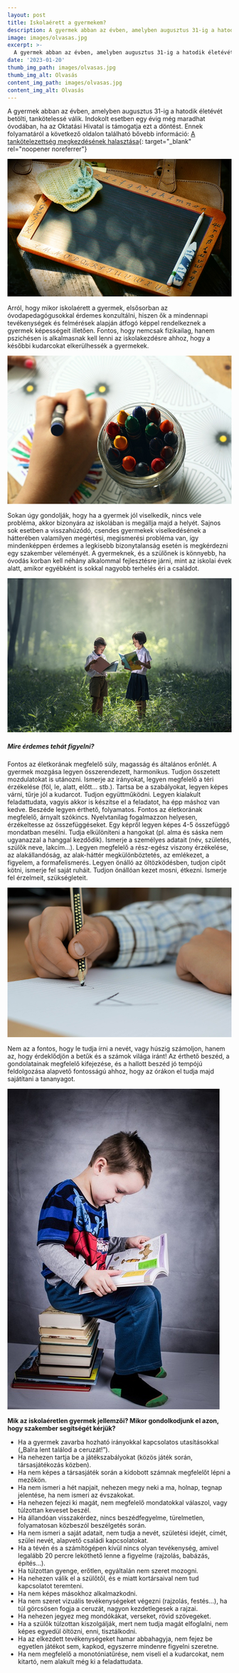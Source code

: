 ```yaml
---
layout: post
title: Iskolaérett a gyermekem?
description: A gyermek abban az évben, amelyben augusztus 31-ig a hatodik életévét betölti, tankötelessé válik. Indokolt esetben egy évig még maradhat óvodában, ha az Oktatási Hivatal is támogatja ezt a döntéstA gyermek abban az évben, amelyben augusztus 31-ig a hatodik életévét betölti, tankötelessé válik. Indokolt esetben egy évig még maradhat óvodában, ha az Oktatási Hivatal is támogatja ezt a döntést 
image: images/olvasas.jpg
excerpt: >-
  A gyermek abban az évben, amelyben augusztus 31-ig a hatodik életévét betölti, tankötelessé válik. Indokolt esetben egy évig még maradhat óvodában, ha az Oktatási Hivatal is támogatja ezt a döntést
date: '2023-01-20'
thumb_img_path: images/olvasas.jpg
thumb_img_alt: Olvasás
content_img_path: images/olvasas.jpg
content_img_alt: Olvasás
---
```

A gyermek abban az évben, amelyben augusztus 31-ig a hatodik életévét betölti, tankötelessé válik. Indokolt esetben egy évig még maradhat óvodában, ha az Oktatási Hivatal is támogatja ezt a döntést. Ennek folyamatáról a következő oldalon található bővebb információ: [A tankötelezettség megkezdésének halasztása](https://www.oktatas.hu/kozneveles/tankotelezettseg/tankotelezettseg_halasztasa){: target="_blank" rel="noopener noreferrer"}  

![Tábla](/images/tabla.jpg)

Arról, hogy mikor iskolaérett a gyermek, elsősorban az óvodapedagógusokkal érdemes konzultálni, hiszen ők a mindennapi tevékenységek és felmérések alapján átfogó képpel rendelkeznek a gyermek képességeit illetően. Fontos, hogy nemcsak fizikailag, hanem pszichésen is alkalmasnak kell lenni az iskolakezdésre ahhoz, hogy a későbbi kudarcokat elkerülhessék a gyermekek.

![Tábla](/images/rajz.jpg)

Sokan úgy gondolják, hogy ha a gyermek jól viselkedik, nincs vele probléma, akkor bizonyára az iskolában is megállja majd a helyét. Sajnos sok esetben a visszahúzódó, csendes gyermekek viselkedésének a hátterében valamilyen megértési, megismerési probléma van, így mindenképpen érdemes a legkisebb bizonytalanság esetén is megkérdezni egy szakember véleményét. A gyermeknek, és a szülőnek is könnyebb, ha óvodás korban kell néhány alkalommal fejlesztésre járni, mint az iskolai évek alatt, amikor egyébként is sokkal nagyobb terhelés éri a családot.

![Tábla](/images/iskolas.jpg)

##### Mire érdemes tehát figyelni?
Fontos az életkorának megfelelő súly, magasság és általános erőnlét. A gyermek mozgása legyen összerendezett, harmonikus. Tudjon összetett mozdulatokat is utánozni. Ismerje az irányokat, legyen megfelelő a téri érzékelése (föl, le, alatt, előtt… stb.). Tartsa be a szabályokat, legyen képes várni, tűrje jól a kudarcot. Tudjon együttműködni. Legyen kialakult feladattudata, vagyis akkor is készítse el a feladatot, ha épp máshoz van kedve. Beszéde legyen érthető, folyamatos. Fontos az életkorának megfelelő, árnyalt szókincs. Nyelvtanilag fogalmazzon helyesen, érzékeltesse az összefüggéseket. Egy képről legyen képes 4-5 összefüggő mondatban mesélni. Tudja elkülöníteni a hangokat (pl. alma és sáska nem ugyanazzal a hanggal kezdődik). Ismerje a személyes adatait (név, születés, szülők neve, lakcím…). Legyen megfelelő a rész-egész viszony érzékelése, az alakállandóság, az alak-háttér megkülönböztetés, az emlékezet, a figyelem, a formafelismerés. Legyen önálló az öltözködésben, tudjon cipőt kötni, ismerje fel saját ruháit. Tudjon önállóan kezet mosni, étkezni. Ismerje fel érzelmeit, szükségleteit.

![Tábla](/images/iras.jpg)

Nem az a fontos, hogy le tudja írni a nevét, vagy húszig számoljon, hanem az, hogy érdeklődjön a betűk és a számok világa iránt! Az érthető beszéd, a gondolatainak megfelelő kifejezése, és a hallott beszéd jó tempójú feldolgozása alapvető fontosságú ahhoz, hogy az órákon el tudja majd sajátítani a tananyagot.

![Tábla](/images/erdeklodes.jpg)

**Mik az iskolaéretlen gyermek jellemzői? Mikor gondolkodjunk el azon, hogy szakember segítségét kérjük?**  
- Ha a gyermek zavarba hozható irányokkal kapcsolatos utasításokkal („Balra lent találod a ceruzát!”).
- Ha nehezen tartja be a játékszabályokat (közös játék során, társasjátékozás közben).
- Ha nem képes a társasjáték során a kidobott számnak megfelelőt lépni a mezőkön.
- Ha nem ismeri a hét napjait, nehezen megy neki a ma, holnap, tegnap jelentése, ha nem ismeri az évszakokat.
- Ha nehezen fejezi ki magát, nem megfelelő mondatokkal válaszol, vagy túlzottan keveset beszél.
- Ha állandóan visszakérdez, nincs beszédfegyelme, türelmetlen, folyamatosan közbeszól beszélgetés során.
- Ha nem ismeri a saját adatait, nem tudja a nevét, születési idejét, címét, szülei nevét, alapvető családi kapcsolatokat.
- Ha a tévén és a számítógépen kívül nincs olyan tevékenység, amivel legalább 20 percre leköthető lenne a figyelme (rajzolás, babázás, építés…).
- Ha túlzottan gyenge, erőtlen, egyáltalán nem szeret mozogni.
- Ha nehezen válik el a szülőtől, és e miatt kortársaival nem tud kapcsolatot teremteni.
- Ha nem képes másokhoz alkalmazkodni.
- Ha nem szeret vizuális tevékenységeket végezni (rajzolás, festés…), ha túl görcsösen fogja a ceruzát, nagyon kezdetlegesek a rajzai.
- Ha nehezen jegyez meg mondókákat, verseket, rövid szövegeket.
- Ha a szülők túlzottan kiszolgálják, mert nem tudja magát elfoglalni, nem képes egyedül öltözni, enni, tisztálkodni.
- Ha az elkezdett tevékenységeket hamar abbahagyja, nem fejez be egyetlen játékot sem, kapkod, egyszerre mindenre figyelni szeretne.
- Ha nem megfelelő a monotóniatűrése, nem viseli el a kudarcokat, nem kitartó, nem alakult még ki a feladattudata.